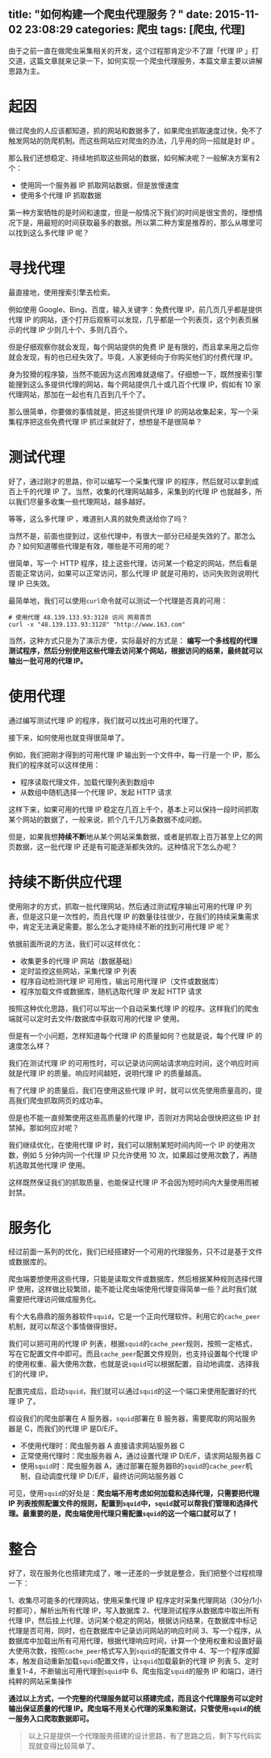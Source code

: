 title: "如何构建一个爬虫代理服务？"
date: 2015-11-02 23:08:29
categories: 爬虫
tags: [爬虫, 代理]
---

由于之前一直在做爬虫采集相关的开发，这个过程那肯定少不了跟「代理 IP 」打交道，这篇文章就来记录一下，如何实现一个爬虫代理服务，本篇文章主要以讲解思路为主。

# 起因

做过爬虫的人应该都知道，抓的网站和数据多了，如果爬虫抓取速度过快，免不了触发网站的防爬机制。而这些网站应对爬虫的办法，几乎用的同一招就是封 IP 。

那么我们还想稳定、持续地抓取这些网站的数据，如何解决呢？一般解决方案有2个：

- 使用同一个服务器 IP 抓取网站数据，但是放慢速度
- 使用多个代理 IP 抓取数据

第一种方案牺牲的是时间和速度，但是一般情况下我们的时间是很宝贵的，理想情况下是，用最短的时间获取最多的数据。所以第二种方案是推荐的，那么从哪里可以找到这么多代理 IP 呢？

# 寻找代理

最直接地，使用搜索引擎去检索。

例如使用 Google、Bing、百度，输入关键字：免费代理 IP，前几页几乎都是提供代理 IP 的网站，逐个打开后观察可以发现，几乎都是一个列表页，这个列表页展示的代理 IP 少则几十个、多则几百个。

但是仔细观察你就会发现，每个网站提供的免费 IP 是有限的，而且拿来用之后你就会发现，有的也已经失效了。毕竟，人家更倾向于你购买他们的付费代理 IP。

身为狡猾的程序猿，当然不能因为这点困难就退缩了。仔细想一下，既然搜索引擎能搜到这么多提供代理的网站，每个网站提供几十或几百个代理 IP，假如有 10 家代理网站，那加在一起也有几百到几千个了。

那么很简单，你要做的事情就是，把这些提供代理 IP 的网站收集起来，写一个采集程序把这些免费代理 IP 抓过来就好了，想想是不是很简单？

# 测试代理

好了，通过刚才的思路，你可以编写一个采集代理 IP 的程序，然后就可以拿到成百上千的代理 IP 了。当然，收集的代理网站越多，采集到的代理 IP 也就越多，所以我们尽量多收集一些代理网站，越多越好。

等等，这么多代理 IP ，难道别人真的就免费送给你了吗？

当然不是，前面也提到过，这些代理中，有很大一部分已经是失效的了。那怎么办？如何知道哪些代理是有效，哪些是不可用的呢？

很简单，写一个 HTTP 程序，挂上这些代理，访问某一个稳定的网站，然后看是否能正常访问，如果可以正常访问，那么代理 IP 就是可用的，访问失败则说明代理 IP 已失效。

最简单地，我们可以使用`curl`命令就可以测试一个代理是否真的可用：

```
# 使用代理 48.139.133.93:3128 访问 网易首页
curl -x "48.139.133.93:3128" "http://www.163.com"
```

当然，这种方式只是为了演示方便，实际最好的方式是：
**编写一个多线程的代理测试程序，然后分别使用这些代理去访问某个网站，根据访问的结果，最终就可以输出一批可用的代理 IP。**

<!-- more -->

# 使用代理

通过编写测试代理 IP 的程序，我们就可以找出可用的代理了。

接下来，如何使用也就变得很简单了。

例如，我们把刚才得到的可用代理 IP 输出到一个文件中，每一行是一个 IP，那么我们的程序就可以这样使用：

- 程序读取代理文件，加载代理列表到数组中
- 从数组中随机选择一个代理 IP，发起 HTTP 请求

这样下来，如果可用的代理 IP 稳定在几百上千个，基本上可以保持一段时间抓取某个网站的数据了，一般来说，抓个几千几万条数据不成问题。

但是，如果我想**持续不断**地从某个网站采集数据，或者是抓取上百万甚至上亿的网页数据，这一批代理 IP 还是有可能逐渐都失效的。这种情况下怎么办呢？

# 持续不断供应代理

使用刚才的方式，抓取一批代理网站，然后通过测试程序输出可用的代理 IP 列表，但是这只是一次性的，而且代理 IP 的数量往往很少，在我们的持续采集需求中，肯定无法满足需要。那么怎么才能持续不断的找到可用代理 IP 呢？

依据前面所说的方法，我们可以这样优化：

- 收集更多的代理 IP 网站（数据基础）
- 定时监控这些网站，采集代理 IP 列表
- 程序自动检测代理 IP 可用性，输出可用代理 IP（文件或数据库）
- 程序加载文件或数据库，随机选取代理 IP 发起 HTTP 请求

按照这种优化思路，我们可以写出一个自动采集代理 IP 的程序。这样我们的爬虫端就可以定时去文件/数据库中获取可用的代理 IP 使用。

但是有一个小问题，怎样知道每个代理 IP 的质量如何？也就是说，每个代理 IP 的速度怎么样？

我们在测试代理 IP 的可用性时，可以记录访问网站请求响应时间，这个响应时间就是代理 IP 的质量。响应时间越短，说明代理 IP 的质量越高。

有了代理 IP 的质量后，我们在使用这些代理 IP 时，就可以优先使用质量高的，提高我们爬虫抓取网页的成功率。

但是也不能一直频繁使用这些高质量的代理 IP，否则对方网站会很快把这些 IP 封禁掉。那如何应对呢？

我们继续优化，在使用代理 IP 时，我们可以限制某短时间内同一个 IP 的使用次数，例如 5 分钟内同一个代理 IP 只允许使用 10 次，如果超过使用次数了，再随机选取其他代理 IP 使用。

这样既然保证我们的抓取质量，也能保证代理 IP 不会因为短时间内大量使用而被封禁。

# 服务化

经过前面一系列的优化，我们已经搭建好一个可用的代理服务，只不过是基于文件或数据库的。

爬虫端要想使用这些代理，只能是读取文件或数据库，然后根据某种规则选择代理 IP 使用，这样做比较繁琐，能不能让爬虫端使用代理变得简单一些？此时我们就需要把代理访问做成服务化。

有个大名鼎鼎的服务器软件`squid`，它是一个正向代理软件。利用它的`cache_peer`机制，就可以帮这个事情做得很好。

我们可以把可用的代理 IP 列表，根据`squid`的`cache_peer`规则，按照一定格式，写在它配置文件中即可。而且`cache_peer`配置文件规则，也支持设置每个代理 IP 的使用权重、最大使用次数，也就是说`squid`可以根据配置，自动地调度、选择我们的代理 IP。

配置完成后，启动`squid`，我们就可以通过`squid`的这一个端口来使用配置好的代理 IP 了。

假设我们的爬虫部署在 A 服务器，`squid`部署在 B 服务器，需要爬取的网站服务器是 C，而我们的代理 IP 是D/E/F。

- 不使用代理时：爬虫服务器 A 直接请求网站服务器 C
- 正常使用代理时：爬虫服务器 A，通过设置代理 IP D/E/F，请求网站服务器 C
- 使用`squid`时：爬虫服务器 A，通过部署在服务器B的`squid`的`cache_peer`机制，自动调度代理 IP D/E/F，最终访问网站服务器 C

可见，使用`squid`的好处是：**爬虫端不用考虑如何加载和选择代理，只需要把代理 IP 列表按照配置文件的规则，配置到`squid`中，`squid`就可以帮我们管理和选择代理。最重要的是，爬虫端使用代理只需配置`squid`的这一个端口就可以了！**

# 整合

好了，现在服务化也搭建完成了，唯一还差的一步就是整合，我们把整个过程梳理一下：

1、收集尽可能多的代理网站，使用采集代理 IP 程序定时采集代理网站（30分/1小时都可），解析出所有代理 IP，写入数据库
2、代理测试程序从数据库中取出所有代理 IP，然后挂上代理，访问某个稳定的网站，根据访问结果，在数据库中标记代理是否可用，同时，也在数据库中记录访问网站的响应时间
3、写一个程序，从数据库中加载出所有可用代理，根据代理响应时间，计算一个使用权重和设置好最大使用次数，按照`cache_peer`格式写入到`squid`的配置文件中
4、写一个程序或脚本，触发自动重新加载`squid`配置文件，让`squid`加载最新的代理 IP 列表
5、定时重复1-4，不断输出可用代理到`squid`中
6、爬虫指定`squid`的服务 IP 和端口，进行纯粹的网站采集操作

**通过以上方式，一个完整的代理服务就可以搭建完成，而且这个代理服务可以定时输出保证质量的代理 IP。爬虫端不用关心代理的采集和测试，只管使用`squid`的统一服务入口爬取数据即可。**

> 以上只是提供一个代理服务搭建的设计思路，有了思路之后，剩下写代码实现就变得比较简单了。

